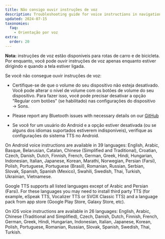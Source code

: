 ```yaml
---
title: Não consigo ouvir instruções de voz
description: Troubleshooting guide for voice instructions in navigation
updated: 2024-07-15
taxonomies:
  faq:
    - Orientação por voz
extra:
  order: 20
---
```


**Nota:** instruções de voz estão disponíveis para rotas de carro e de bicicleta. Por enquanto, você pode ouvir instruções de voz apenas enquanto estiver dirigindo e quando a tela estiver ligada.

Se você não consegue ouvir instruções de voz:

- Certifique-se de que o volume do seu dispositivo não esteja desativado. Você pode alterar o nível de volume com os botões de volume do seu dispositivo. Para fazer isso, você pode precisar desativar a opção "Regular com botões" (se habilitado) nas configurações do dispositivo → Sons.

- Please report any Bluetooth issues with necessary details on our [GitHub](https://github.com/organicmaps/organicmaps/issues)

- Se você for um usuário do Android e a opção estiver desativada (ou se alguns dos idiomas suportados estiverem indisponíveis), verifique as configurações do sistema TTS no Android.

On Android voice instructions are available in 39 languages: English, Arabic, Basque, Belarusian, Catalan, Chinese (Simplified and Traditional), Croatian, Czech, Danish, Dutch, Finnish, French, German, Greek, Hindi, Hungarian, Indonesian, Italian, Japanese, Korean, Marathi, Norwegian, Persian (Farsi), Polish, Portuguese, Portuguese (Brasil), Romanian, Russian, Serbian, Slovak, Spanish, Spanish (Mexico), Swahili, Swedish, Thai, Turkish, Ukrainian, Vietnamese.

Google TTS supports all listed languages except of Arabic and Persian (Farsi). For these languages you may need to install third party TTS (for example, eSpeak TTS, Vocalizer TTS or SVOX Classic TTS) and a language pack from app store (Google Play Store, Galaxy Store, etc).

On iOS voice instructions are available in 26 languages: English, Arabic, Chinese (Traditional and Simplified), Czech, Danish, Dutch, Finnish, French, German, Greek, Hindi, Hungarian, Indonesian, Italian, Japanese, Korean, Polish, Portuguese, Romanian, Russian, Slovak, Spanish, Swedish, Thai, Turkish.
